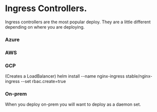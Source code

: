 # Ingress Controllers.

Ingress controllers are the most popular deploy. They are a little different depending on where you are deploying.



### Azure

### AWS

### GCP

(Creates a LoadBalancer)
helm install --name nginx-ingress stable/nginx-ingress --set rbac.create=true


### On-prem

When you deploy on-prem you will want to deploy as a daemon set.
